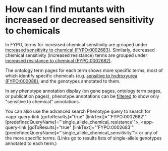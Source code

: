 # How can I find mutants with increased or decreased sensitivity to chemicals
<!-- pombase_categories: Finding data,Using ontologies -->

In FYPO, terms for increased chemical sensitivity are grouped under
[increased sensitivity to chemical (FYPO:0002683)](https://www.pombase.org/term/FYPO:0002683).
Similarly, decreased chemical sensitivity (increased resistance) terms
are grouped under [increased resistance to chemical (FYPO:0002682)](https://www.pombase.org/term/FYPO:0002682).

The ontology term pages for each term shows more specific terms, most
of which identify specific chemicals (e.g. [sensitive to hydroxyurea (FYPO:000088)](https://www.pombase.org/term/FYPO:0000088),
and the genotypes annotated to them.

In any phenotype annotation display (on gene pages, ontology term
pages, or publication pages), phenotype annotations can be
[filtered](/documentation/gene-page-phenotypes) to show only
"sensitive to chemical" annotations.

You can also use the advanced search Phenotype query to search for
<app-query-link [goToResults]="true" [linkText]="'FYPO:0002682'" [predefinedQueryName]="'single_allele_chemical_resistance'"></app-query-link>, <app-query-link [goToResults]="true" [linkText]="'FYPO:0002683'" [predefinedQueryName]="'single_allele_chemical_sensitivity'"></app-query-link>
or any of the more specific terms. (Links go to results lists of
single-allele genotypes annotated to each term.)

